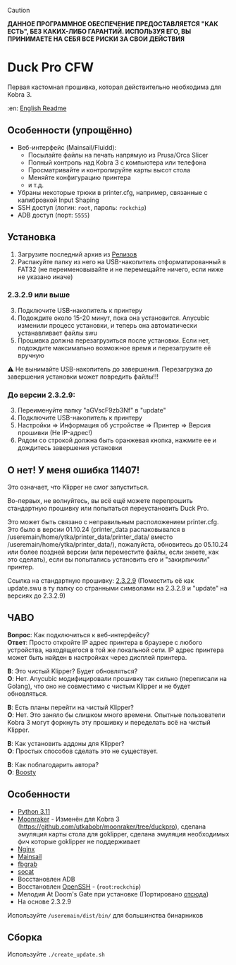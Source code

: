 > [!CAUTION]
> **ДАННОЕ ПРОГРАММНОЕ ОБЕСПЕЧЕНИЕ ПРЕДОСТАВЛЯЕТСЯ "КАК ЕСТЬ", БЕЗ КАКИХ-ЛИБО ГАРАНТИЙ. ИСПОЛЬЗУЯ ЕГО, ВЫ ПРИНИМАЕТЕ НА СЕБЯ ВСЕ РИСКИ ЗА СВОИ ДЕЙСТВИЯ**

# Duck Pro CFW

Первая кастомная прошивка, которая действительно необходима для Kobra 3.

:en: [English Readme](./README.md)

## Особенности (упрощённо)

- Веб-интерфейс (Mainsail/Fluidd):
  - Посылайте файлы на печать напрямую из Prusa/Orca Slicer
  - Полный контроль над Kobra 3 с компьютера или телефона
  - Просматривайте и контролируйте карты высот стола
  - Меняйте конфигурацию принтера
  - и т.д.
- Убраны некоторые трюки в printer.cfg, например, связанные с калибровкой Input Shaping
- SSH доступ (логин: `root`, пароль: `rockchip`)
- ADB доступ (порт: `5555`)

## Установка

1. Загрузите последний архив из [Релизов](https://github.com/utkabobr/DuckPro-Kobra3/releases/latest)
2. Распакуйте папку из него на USB-накопитель отформатированный в FAT32 (не переименовывайте и не перемещайте ничего, если ниже не указано иначе)

### 2.3.2.9 или выше
3. Подключите USB-накопитель к принтеру
4. Подождите около 15-20 минут, пока она установится. Anycubic изменили процесс установки, и теперь она автоматически устанавливает файлы swu
5. Прошивка должна перезагрузиться после установки. Если нет, подождите максимально возможное время и перезагрузите её вручную

:warning: Не вынимайте USB-накопитель до завершения. Перезагрузка до завершения установки может повредить файлы!!!

### До версии 2.3.2.9:
3. Переименуйте папку "aGVscF9zb3Nf" в "update"
4. Подключите USB-накопитель к принтеру
5. Настройки => Информация об устройстве => Принтер => Версия прошивки (Не IP-адрес!)
6. Рядом со строкой должна быть оранжевая кнопка, нажмите ее и дождитесь завершения установки

## О нет! У меня ошибка 11407!
Это означает, что Klipper не смог запуститься.

Во-первых, не волнуйтесь, вы всё ещё можете перепрошить стандартную прошивку или попытаться переустановить Duck Pro.

Это может быть связано с неправильным расположением printer.cfg. Это было в версии 01.10.24 (printer_data распаковывался в /useremain/home/ytka/printer_data/printer_data/ вместо /useremain/home/ytka/printer_data/), пожалуйста, обновитесь до 05.10.24 или более поздней версии (или переместите файлы, если знаете, как это сделать), если вы попытались установить его и "закирпичили" принтер.

Ссылка на стандартную прошивку: [2.3.2.9](https://ytkab0bp.ru/Kobra3_2.3.2.9.swu) (Поместить её как update.swu в ту папку со странными символами на 2.3.2.9 и "update" на версиях до 2.3.2.9)

## ЧАВО

**Вопрос**: Как подключиться к веб-интерфейсу?<br>
**Ответ**: Просто откройте IP адрес принтера в браузере с любого устройства, находящегося в той же локальной сети. IP адрес принтера может быть найден в настройках через дисплей принтера.

**В**: Это чистый Klipper? Будет обновляться?<br>
**О**: Нет. Anycubic модифицировали прошивку так сильно (переписали на Golang), что оно не совместимо с чистым Klipper и не будет обновляться.

**В**: Есть планы перейти на чистый Klipper?<br>
**О**: Нет. Это заняло бы слишком много времени. Опытные пользователи Kobra 3 могут форкнуть эту прошивку и переделать всё на чистый Klipper.

**В**: Как установить аддоны для Klipper?<br>
**О**: Простых способов сделать это не существует.

**В**: Как поблагодарить автора?<br>
**О**: [Boosty](https://boosty.to/ytkab0bp)

## Особенности

- [Python 3.11](https://python.org)
- [Moonraker](https://github.com/Arksine/moonraker) - Изменён для Kobra 3 (https://github.com/utkabobr/moonraker/tree/duckpro), сделана эмуляция карты стола для goklipper, сделана эмуляция необходимых фич которые goklipper не поддерживает
- [Nginx](https://nginx.org)
- [Mainsail](https://github.com/mainsail-crew/mainsail)
- [fbgrab](https://github.com/GunnarMonell/fbgrab)
- [socat](http://www.dest-unreach.org/socat)
- Восстановлен ADB
- Восстановлен [OpenSSH](https://www.openssh.com) - (`root`:`rockchip`)
- Мелодия At Doom's Gate при установке (Портировано [отсюда](https://github.com/robsoncouto/arduino-songs/blob/master/doom/doom.ino))
- На основе 2.3.2.9

Используйте `/useremain/dist/bin/` для большинства бинарников

## Сборка

Используйте `./create_update.sh`
